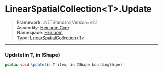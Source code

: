 # LinearSpatialCollection\<T>.Update

> **Framework**: .NETStandard,Version=v2.1  
> **Assembly**: [Heirloom.Core][0]  
> **Namespace**: [Heirloom][0]  
> **Type**: [LinearSpatialCollection\<T>][1]

--------------------------------------------------------------------------------

### Update(in T, in IShape)

```cs
public void Update(in T item, in IShape boundingShape)
```

[0]: ../Heirloom.Core.md
[1]: Heirloom.LinearSpatialCollection[T].md
